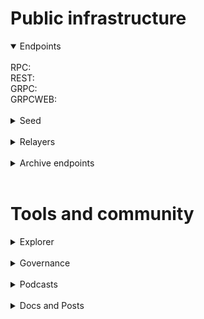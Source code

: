 # Public infrastructure 

<details open>
  <summary>Endpoints</summary>
  <br>
  RPC: <br>
  REST: <br>
  GRPC: <br>
  GRPCWEB: </a>
</details>
<br>
<details>
  <summary>Seed</summary>
</details>
<br>
<details>
  <summary>Relayers</summary>
</details>
<br>
<details>
  <summary>Archive endpoints</summary>
  RPC: <br>
  API: <br>
  GRPC: <br>
</details>
<br>

# Tools and community

<details>
  <summary>Explorer</summary>
  <a href="">Validator Info</a><br>
</details>
<br>
<details>
  <summary>Governance</summary>
  <a href="">Voting History</a><br>
</details>
<br>
<details>
  <summary>Podcasts</summary>
  <a href="">Organised Censorship, the Society and the Truth with Jae Kwon</a><br>
</details>
<br>
<details>
  <summary>Docs and Posts</summary>
  <a href="">Pre Genesis Logo Competition Contributor</a><br>
</details>
